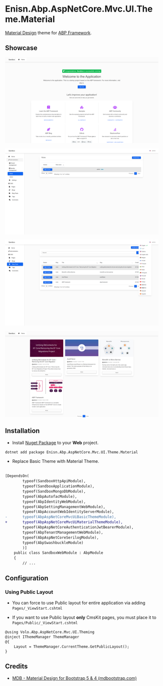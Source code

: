 # Enisn.Abp.AspNetCore.Mvc.UI.Theme.Material
[Material Design](https://mdbootstrap.com/) theme for [ABP Framework](/abpframework/abp).

## Showcase

![preview-landing](art/screenshots/preview-landing.png)

![identity-roles](art/screenshots/preview-identity-roles.png)

![preview-cmskit-blogposts](art/screenshots/preview-cmskit-blogposts.png)

![public](art/screenshots/preview-public.png)


## Installation
- Install [Nuget Package](https://www.nuget.org/packages/Enisn.Abp.AspNetCore.Mvc.UI.Theme.Material) to your **Web** project.

```bash
dotnet add package Enisn.Abp.AspNetCore.Mvc.UI.Theme.Material
```

- Replace Basic Theme with Material Theme.

```diff

[DependsOn(
        typeof(SandboxHttpApiModule),
        typeof(SandboxApplicationModule),
        typeof(SandboxMongoDbModule),
        typeof(AbpAutofacModule),
        typeof(AbpIdentityWebModule),
        typeof(AbpSettingManagementWebModule),
        typeof(AbpAccountWebIdentityServerModule),
-       typeof(AbpAspNetCoreMvcUiBasicThemeModule),
+       typeof(AbpAspNetCoreMvcUiMaterialThemeModule),
        typeof(AbpAspNetCoreAuthenticationJwtBearerModule),
        typeof(AbpTenantManagementWebModule),
        typeof(AbpAspNetCoreSerilogModule),
        typeof(AbpSwashbuckleModule)
        )]
    public class SandboxWebModule : AbpModule
    {
        // ...
```



## Configuration

### Using Public Layout

- You can force to use Public layout for entire application via adding `Pages/_ViewStart.cshtml`

- If you want to use Public layout **only** CmsKit pages, you must place it to `Pages/Public/_ViewStart.cshtml`



```razor
@using Volo.Abp.AspNetCore.Mvc.UI.Theming
@inject IThemeManager ThemeManager
@{
    Layout = ThemeManager.CurrentTheme.GetPublicLayout();
}
```



## Credits

- [MDB - Material Design for Bootstrap 5 & 4 (mdbootstrap.com)](https://mdbootstrap.com/)
